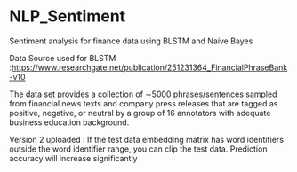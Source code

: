 # NLP_Sentiment
Sentiment analysis for finance data  using BLSTM and Naive Bayes 

Data Source used for BLSTM :https://www.researchgate.net/publication/251231364_FinancialPhraseBank-v10

The data set provides a collection of ∼5000 phrases/sentences sampled from financial news texts and company press releases that are tagged as positive, negative, or neutral by a group of 16
annotators with adequate business education background.


Version 2 uploaded :
If the test data embedding matrix has word identifiers outside the word identifier range, you can clip the test data. Prediction accuracy will increase significantly
